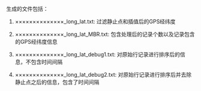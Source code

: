 生成的文件包括：

1. ××××××××××××××_long_lat.txt: 过滤静止点和插值后的GPS经纬度

2. ××××××××××××××_long_lat_MBR.txt: 包含处理后的记录个数以及记录包含的GPS经纬度信息

3. ××××××××××××××_long_lat_debug1.txt: 对原始行记录进行排序后的信息，不包含时间间隔

4. ××××××××××××××_long_lat_debug2.txt: 对原始行记录进行排序后并去除静止点之后的信息，包含了时间间隔
